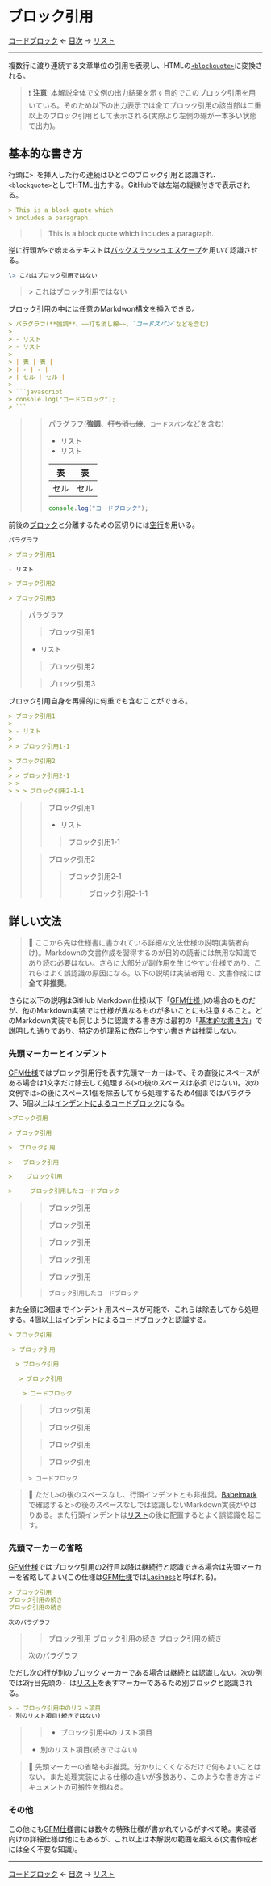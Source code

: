 # ブロック引用

[コードブロック]
← [目次] →
[リスト]

------------------------------------------------------------------------

複数行に渡り連続する文章単位の引用を表現し、HTMLの[`<blockquote>`](https://developer.mozilla.org/ja/docs/Web/HTML/Element/blockquote)に変換される。

> &#x2757;&#xFE0F; **注意**: 本解説全体で文例の出力結果を示す目的でこのブロック引用を用いている。そのため以下の出力表示では全てブロック引用の該当部は二重以上のブロック引用として表示される(実際より左側の線が一本多い状態で出力)。

## 基本的な書き方

行頭に`> `を挿入した行の連続はひとつのブロック引用と認識され、`<blockquote>`としてHTML出力する。GitHubでは左端の縦線付きで表示される。

```markdown
> This is a block quote which
> includes a paragraph.
```

> > This is a block quote which
> > includes a paragraph.

逆に行頭が`>`で始まるテキストは[バックスラッシュエスケープ]を用いて認識させる。

```markdown
\> これはブロック引用ではない
```

> \> これはブロック引用ではない

ブロック引用の中には任意のMarkdwon構文を挿入できる。

``````markdown
> パラグラフ(**強調**、~~打ち消し線~~、`コードスパン`などを含む)
> 
> - リスト
> - リスト
> 
> | 表 | 表 |
> | - | - |
> | セル | セル |
> 
> ```javascript
> console.log("コードブロック");
> ```
``````

> > パラグラフ(**強調**、~~打ち消し線~~、`コードスパン`などを含む)
> > 
> > - リスト
> > - リスト
> > 
> > | 表 | 表 |
> > | - | - |
> > | セル | セル |
> > 
> > ```javascript
> > console.log("コードブロック");
> > ```

前後の[ブロック]と分離するための区切りには[空行]を用いる。

```markdown
パラグラフ

> ブロック引用1

- リスト

> ブロック引用2

> ブロック引用3
```

> パラグラフ
> 
> > ブロック引用1
> 
> - リスト
> 
> > ブロック引用2
> 
> > ブロック引用3

ブロック引用自身を再帰的に何重でも含むことができる。

```markdown
> ブロック引用1
> 
> - リスト
> 
> > ブロック引用1-1

> ブロック引用2
> 
> > ブロック引用2-1
> > 
> > > ブロック引用2-1-1
```

> > ブロック引用1
> > 
> > - リスト
> > 
> > > ブロック引用1-1
> 
> > ブロック引用2
> > 
> > > ブロック引用2-1
> > > 
> > > > ブロック引用2-1-1

## 詳しい文法

> &#x1F6AB; ここから先は仕様書に書かれている詳細な文法仕様の説明(実装者向け)。Markdownの文書作成を習得するのが目的の読者には無用な知識であり読む必要はない。さらに大部分が副作用を生じやすい仕様であり、これらはよく誤認識の原因になる。以下の説明は実装者用で、文書作成には**全て非推奨**。

さらに以下の説明はGitHub Markdown仕様(以下「[GFM仕様]」)の場合のものだが、他のMarkdown実装では仕様が異なるものが多いことにも注意すること。どのMarkdown実装でも同じように認識する書き方は最初の「[基本的な書き方](#基本的な書き方)」で説明した通りであり、特定の処理系に依存しやすい書き方は推奨しない。

### 先頭マーカーとインデント

[GFM仕様]ではブロック引用行を表す先頭マーカーは`>`で、その直後にスペースがある場合は1文字だけ除去して処理する(`>`の後のスペースは必須ではない)。次の文例では`>`の後にスペース1個を除去してから処理するため4個まではパラグラフ、5個以上は[インデントによるコードブロック]になる。

```markdown
>ブロック引用

> ブロック引用

>  ブロック引用

>   ブロック引用

>    ブロック引用

>     ブロック引用したコードブロック
```

> >ブロック引用
> 
> > ブロック引用
> 
> >  ブロック引用
> 
> >   ブロック引用
> 
> >    ブロック引用
> 
> >     ブロック引用したコードブロック

また全頭に3個までインデント用スペースが可能で、これらは除去してから処理する。4個以上は[インデントによるコードブロック]と認識する。

```markdown
> ブロック引用

 > ブロック引用

  > ブロック引用

   > ブロック引用

    > コードブロック
```

> > ブロック引用
> 
>  > ブロック引用
> 
>   > ブロック引用
> 
>    > ブロック引用
> 
>     > コードブロック

> &#x1F6AB; ただし`>`の後のスペースなし、行頭インデントとも非推奨。[Babelmark](https://babelmark.github.io/?text=%3EABCDEF)で確認すると`>`の後のスペースなしでは認識しないMarkdown実装がやはりある。また行頭インデントは[リスト]の後に配置するとよく誤認識を起こす。

### 先頭マーカーの省略

[GFM仕様]ではブロック引用の2行目以降は継続行と認識できる場合は先頭マーカーを省略してよい(この仕様は[GFM仕様]では[Lasiness](https://github.github.com/gfm/#block-quotes)と呼ばれる)。

```markdown
> ブロック引用
ブロック引用の続き
ブロック引用の続き

次のパラグラフ
```

> > ブロック引用
> ブロック引用の続き
> ブロック引用の続き
> 
> 次のパラグラフ

ただし次の行が別のブロックマーカーである場合は継続とは認識しない。次の例では2行目先頭の`- `は[リスト]を表すマーカーであるため別ブロックと認識される。

```markdown
> - ブロック引用中のリスト項目
- 別のリスト項目(続きではない)
```

> > - ブロック引用中のリスト項目
> - 別のリスト項目(続きではない)

> &#x1F6AB; 先頭マーカーの省略も非推奨。分かりにくくなるだけで何もよいことはない。また処理実装による仕様の違いが多数あり、このような書き方はドキュメントの可搬性を損ねる。

### その他

この他にも[GFM仕様]書には数々の特殊仕様が書かれているがすべて略。実装者向けの詳細仕様は他にもあるが、これ以上は本解説の範囲を超える(文書作成者には全く不要な知識)。

------------------------------------------------------------------------

[コードブロック]
← [目次] →
[リスト]

[GFM仕様]: github-flavored-markdown.md
[インデントによるコードブロック]: code-blocks.md#インデントによるコードブロック
[コードブロック]: code-blocks.md
[バックスラッシュエスケープ]: characters.md#バックスラッシュエスケープ
[ブロック]: blocks.md
[リスト]: lists.md
[空行]: characters.md#空行
[目次]: index.md
